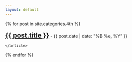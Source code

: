 ```yaml
---
layout: default
---
```

<!-- 첫 화면에서 보이는 게시글들의 미리보기 내용을 커스텀하는 공간이다. -->
<div class="posts">
  {% for post in site.categories.4th %}
    <article class="post">
<br>
<!-- change to display: inline two tag      <h1><a href="{{ site.baseurl }}{{ post.url }}">{{ post.title }}</a>{{ post.date | date: "%B %e, %Y" }}</h1> -->
      <h1 style="display: inline;"><a href="{{ site.baseurl }}{{ post.url }}">{{ post.title }}</a></h1><p style="display: inline;"> - {{ post.date | date: "%B %e, %Y" }}</p>

<!-- 
      <a href="{{ site.baseurl }}{{ post.url }}" class="read-more">Read More</a> -->
    </article>
  {% endfor %}
</div>
